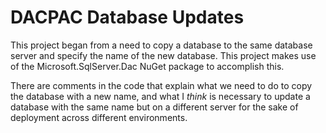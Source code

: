# DACPAC Database Updates

This project began from a need to copy a database to the same database server and specify the name of the new database. This project makes use of the Microsoft.SqlServer.Dac NuGet package to accomplish this.

There are comments in the code that explain what we need to do to copy the database with a new name, and what I *think* is necessary to update a database with the same name but on a different server for the sake of deployment across different environments.
